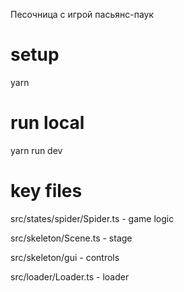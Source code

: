 Песочница с игрой пасьянс-паук

# setup
yarn

# run local 
yarn run dev

# key files
src/states/spider/Spider.ts - game logic 

src/skeleton/Scene.ts - stage

src/skeleton/gui - controls

src/loader/Loader.ts - loader
